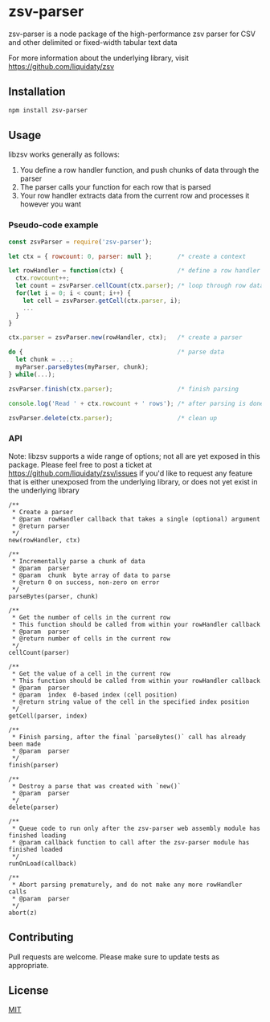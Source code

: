 # zsv-parser

zsv-parser is a node package of the high-performance zsv parser for CSV and other delimited
or fixed-width tabular text data

For more information about the underlying library, visit https://github.com/liquidaty/zsv

## Installation


```bash
npm install zsv-parser
```

## Usage

libzsv works generally as follows:
1. You define a row handler function, and push chunks of data through the parser
2. The parser calls your function for each row that is parsed
3. Your row handler extracts data from the current row and processes it however you want

### Pseudo-code example

```js
const zsvParser = require('zsv-parser');

let ctx = { rowcount: 0, parser: null };       /* create a context      */

let rowHandler = function(ctx) {               /* define a row handler  */
  ctx.rowcount++;
  let count = zsvParser.cellCount(ctx.parser); /* loop through row data */
  for(let i = 0; i < count; i++) {
    let cell = zsvParser.getCell(ctx.parser, i);
    ...
  }
}

ctx.parser = zsvParser.new(rowHandler, ctx);   /* create a parser       */

do {                                           /* parse data            */
  let chunk = ...;
  myParser.parseBytes(myParser, chunk);
} while(...);

zsvParser.finish(ctx.parser);                  /* finish parsing        */

console.log('Read ' + ctx.rowcount + ' rows'); /* after parsing is done */

zsvParser.delete(ctx.parser);                  /* clean up              */

```

### API

Note: libzsv supports a wide range of options; not all are yet exposed in this
package. Please feel free to post a ticket at https://github.com/liquidaty/zsv/issues
if you'd like to request any feature
that is either unexposed from the underlying library, or does not yet exist in the
underlying library

```
/**
 * Create a parser
 * @param  rowHandler callback that takes a single (optional) argument
 * @return parser
 */
new(rowHandler, ctx)

/**
 * Incrementally parse a chunk of data
 * @param  parser
 * @param  chunk  byte array of data to parse
 * @return 0 on success, non-zero on error
 */
parseBytes(parser, chunk)

/**
 * Get the number of cells in the current row
 * This function should be called from within your rowHandler callback
 * @param  parser
 * @return number of cells in the current row
 */
cellCount(parser)

/**
 * Get the value of a cell in the current row
 * This function should be called from within your rowHandler callback
 * @param  parser
 * @param  index  0-based index (cell position)
 * @return string value of the cell in the specified index position
 */
getCell(parser, index)

/**
 * Finish parsing, after the final `parseBytes()` call has already been made
 * @param  parser
 */
finish(parser)

/**
 * Destroy a parse that was created with `new()`
 * @param  parser
 */
delete(parser)

/**
 * Queue code to run only after the zsv-parser web assembly module has finished loading
 * @param callback function to call after the zsv-parser module has finished loaded
 */
runOnLoad(callback)

/**
 * Abort parsing prematurely, and do not make any more rowHandler calls
 * @param  parser
 */
abort(z)

```

## Contributing
Pull requests are welcome. Please make sure to update tests as appropriate.

## License
[MIT](https://choosealicense.com/licenses/mit/)
